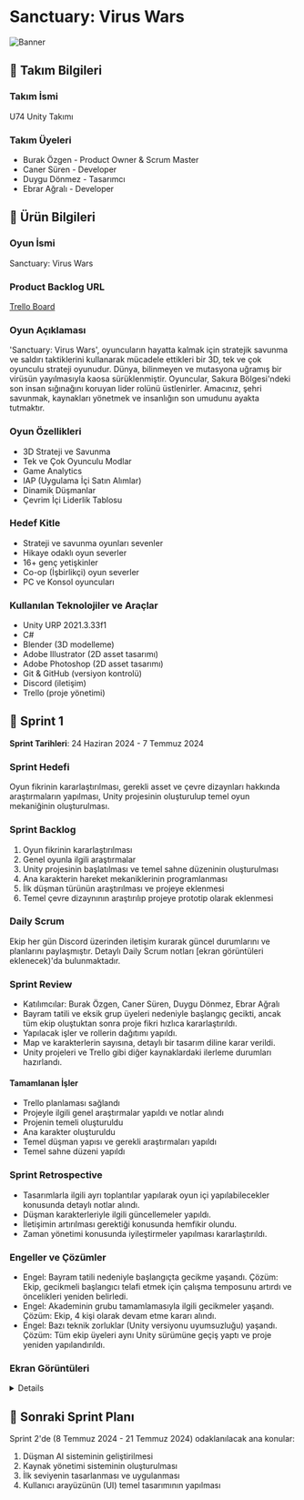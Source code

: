 # Sanctuary: Virus Wars
![Banner](https://github.com/Burakzgen/Sanctuary-Virus-Wars/assets/35861357/1fe64552-a5c5-482b-aa94-f1a32a71d71b)
## 🔸 Takım Bilgileri

### Takım İsmi
U74 Unity Takımı

### Takım Üyeleri
- Burak Özgen - Product Owner & Scrum Master
- Caner Süren - Developer
- Duygu Dönmez - Tasarımcı
- Ebrar Ağralı - Developer

## 🔸 Ürün Bilgileri

### Oyun İsmi
Sanctuary: Virus Wars

### Product Backlog URL
[Trello Board](https://trello.com/invite/b/EwQAXDjH/ATTIda09b67bc04e2c59d6d1fd6afec8a851F9E7BE55/grup-74-bootcamp)

### Oyun Açıklaması
'Sanctuary: Virus Wars', oyuncuların hayatta kalmak için stratejik savunma ve saldırı taktiklerini kullanarak mücadele ettikleri bir 3D, tek ve çok oyunculu strateji oyunudur. Dünya, bilinmeyen ve mutasyona uğramış bir virüsün yayılmasıyla kaosa sürüklenmiştir. Oyuncular, Sakura Bölgesi'ndeki son insan sığınağını koruyan lider rolünü üstlenirler. Amacınız, şehri savunmak, kaynakları yönetmek ve insanlığın son umudunu ayakta tutmaktır.

### Oyun Özellikleri
- 3D Strateji ve Savunma
- Tek ve Çok Oyunculu Modlar
- Game Analytics
- IAP (Uygulama İçi Satın Alımlar)
- Dinamik Düşmanlar
- Çevrim İçi Liderlik Tablosu

### Hedef Kitle
- Strateji ve savunma oyunları sevenler
- Hikaye odaklı oyun severler
- 16+ genç yetişkinler
- Co-op (İşbirlikçi) oyun severler
- PC ve Konsol oyuncuları

### Kullanılan Teknolojiler ve Araçlar
- Unity URP 2021.3.33f1
- C#
- Blender (3D modelleme)
- Adobe Illustrator (2D asset tasarımı)
- Adobe Photoshop (2D asset tasarımı)
- Git & GitHub (versiyon kontrolü)
- Discord (iletişim)
- Trello (proje yönetimi)

## 🔸 Sprint 1

**Sprint Tarihleri**: 24 Haziran 2024 - 7 Temmuz 2024

### Sprint Hedefi
Oyun fikrinin kararlaştırılması, gerekli asset ve çevre dizaynları hakkında araştırmaların yapılması, Unity projesinin oluşturulup temel oyun mekaniğinin oluşturulması.

### Sprint Backlog
1. Oyun fikrinin kararlaştırılması
2. Genel oyunla ilgili araştırmalar
3. Unity projesinin başlatılması ve temel sahne düzeninin oluşturulması
4. Ana karakterin hareket mekaniklerinin programlanması
5. İlk düşman türünün araştırılması ve projeye eklenmesi
6. Temel çevre dizaynının araştırılıp projeye prototip olarak eklenmesi

### Daily Scrum
Ekip her gün Discord üzerinden iletişim kurarak güncel durumlarını ve planlarını paylaşmıştır. Detaylı Daily Scrum notları [ekran görüntüleri eklenecek)'da bulunmaktadır.

### Sprint Review
- Katılımcılar: Burak Özgen, Caner Süren, Duygu Dönmez, Ebrar Ağralı
- Bayram tatili ve eksik grup üyeleri nedeniyle başlangıç gecikti, ancak tüm ekip oluştuktan sonra proje fikri hızlıca kararlaştırıldı.
- Yapılacak işler ve rollerin dağıtımı yapıldı.
- Map ve karakterlerin sayısına, detaylı bir tasarım diline karar verildi.
- Unity projeleri ve Trello gibi diğer kaynaklardaki ilerleme durumları hazırlandı.

#### Tamamlanan İşler
- Trello planlaması sağlandı
- Projeyle ilgili genel araştırmalar yapıldı ve notlar alındı
- Projenin temeli oluşturuldu
- Ana karakter oluşturuldu
- Temel düşman yapısı ve gerekli araştırmaları yapıldı
- Temel sahne düzeni yapıldı

### Sprint Retrospective
- Tasarımlarla ilgili ayrı toplantılar yapılarak oyun içi yapılabilecekler konusunda detaylı notlar alındı.
- Düşman karakterleriyle ilgili güncellemeler yapıldı.
- İletişimin artırılması gerektiği konusunda hemfikir olundu.
- Zaman yönetimi konusunda iyileştirmeler yapılması kararlaştırıldı.

### Engeller ve Çözümler
- Engel: Bayram tatili nedeniyle başlangıçta gecikme yaşandı.
  Çözüm: Ekip, gecikmeli başlangıcı telafi etmek için çalışma temposunu artırdı ve öncelikleri yeniden belirledi.
- Engel: Akademinin grubu tamamlamasıyla ilgili gecikmeler yaşandı.
  Çözüm: Ekip, 4 kişi olarak devam etme kararı alındı.
- Engel: Bazı teknik zorluklar (Unity versiyonu uyumsuzluğu) yaşandı.
  Çözüm: Tüm ekip üyeleri aynı Unity sürümüne geçiş yaptı ve proje yeniden yapılandırıldı.

### Ekran Görüntüleri
<details>

![sanctuary_virus_wars_uml_class_diagram drawio](https://github.com/Burakzgen/Sanctuary-Virus-Wars/assets/35861357/4b9de94c-a1a1-4f11-a12b-2d65e623d2d6)

![sanctuary_virus_wars_roadmap_diagram drawio](https://github.com/Burakzgen/Sanctuary-Virus-Wars/assets/35861357/dcb72f8e-7aae-479b-8591-4ec9e91b672e)  
![2](https://github.com/Burakzgen/Sanctuary-Virus-Wars/assets/35861357/27fb009d-e032-40a7-ad3f-47b418605d74)
![3](https://github.com/Burakzgen/Sanctuary-Virus-Wars/assets/35861357/39730194-076e-4318-97ce-ba130585543d)
![4](https://github.com/Burakzgen/Sanctuary-Virus-Wars/assets/35861357/eb38c104-35b2-4518-8f38-13e63b0e6f51)
![EnemyControls](https://github.com/Burakzgen/Sanctuary-Virus-Wars/assets/35861357/fd09c2b7-cbd1-4be2-9d9a-d26c36596d1e)
</details>


## 🔸 Sonraki Sprint Planı
Sprint 2'de (8 Temmuz 2024 - 21 Temmuz 2024) odaklanılacak ana konular:
1. Düşman AI sisteminin geliştirilmesi
2. Kaynak yönetimi sisteminin oluşturulması
3. İlk seviyenin tasarlanması ve uygulanması
4. Kullanıcı arayüzünün (UI) temel tasarımının yapılması
